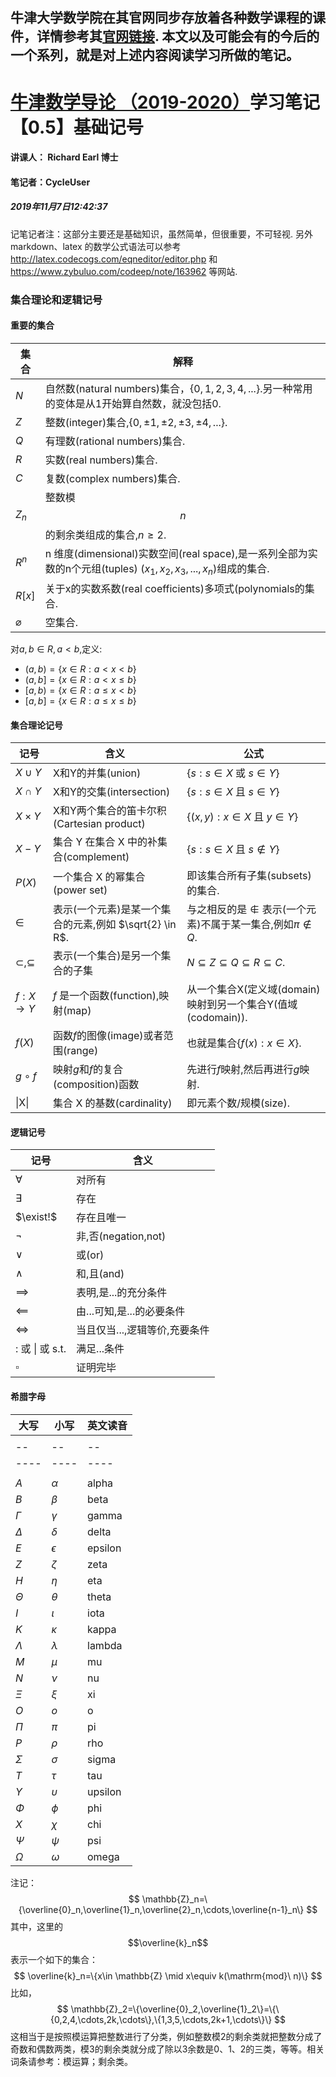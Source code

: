 牛津大学数学院在其官网同步存放着各种数学课程的课件，详情参考其[官网链接](https://courses.maths.ox.ac.uk/node/43812).
本文以及可能会有的今后的一个系列，就是对上述内容阅读学习所做的笔记。
-------------------------------------------------------------------------


# [牛津数学导论 （2019-2020）](https://courses.maths.ox.ac.uk/node/view_material/45954)学习笔记【0.5】基础记号

#### 讲课人： Richard Earl 博士
#### 笔记者：CycleUser
##### 2019年11月7日12:42:37

记笔记者注：这部分主要还是基础知识，虽然简单，但很重要，不可轻视.
另外 markdown、latex 的数学公式语法可以参考 http://latex.codecogs.com/eqneditor/editor.php 和 https://www.zybuluo.com/codeep/note/163962 等网站.

### 集合理论和逻辑记号

#### 重要的集合

|集合|解释|
|--|--|
$N$ |自然数(natural numbers)集合，$\{0,1,2,3,4,...\}$.另一种常用的变体是从1开始算自然数，就没包括0.
$Z$ |整数(integer)集合,$\{0,\pm 1,\pm 2,\pm 3,\pm 4,...\}$.
$Q$ |有理数(rational numbers)集合.
$R$ |实数(real numbers)集合.
$C$ |复数(complex numbers)集合.
$Z_n$ |整数模$$n$$的剩余类组成的集合,$n\ge 2$.
$R^n$ |n 维度(dimensional)实数空间(real space),是一系列全部为实数的n个元组(tuples) $(x_1,x_2,x_3,...,x_n)$组成的集合.
$R[x]$ |关于x的实数系数(real coefficients)多项式(polynomials的集合.
$\varnothing$ |空集合.

对$a,b \in R, a <b$,定义:
* $(a,b)=\{x\in R:a<x<b\}$
* $(a,b]=\{x\in R:a<x\le b\}$
* $[a,b)=\{x\in R:a\le x<b\}$
* $[a,b]=\{x\in R:a\le x \le b\}$

#### 集合理论记号

|记号|含义|公式|
|--|--|--|
$X\cup Y$ |X和Y的并集(union) |$\{s:s\in X \text{ 或 } s\in Y\}$
$X\cap Y$ |X和Y的交集(intersection) | $\{s:s\in X \text{ 且 } s\in Y\}$
$X\times Y$ |X和Y两个集合的笛卡尔积(Cartesian product)| $\{(x,y):x\in X \text{ 且 } y\in Y\}$
$X - Y$ | 集合 Y 在集合 X 中的补集合(complement) | $\{s:s\in X \text{ 且 } s\notin Y\}$
$P(X)$ |一个集合 X 的幂集合(power set)|即该集合所有子集(subsets)的集合.
$\in$ |表示(一个元素)是某一个集合的元素,例如 $\sqrt{2} \in R$.|与之相反的是 $\notin$ 表示(一个元素)不属于某一集合,例如$\pi \notin Q$.
$\subset,\subseteq$ | 表示(一个集合)是另一个集合的子集|$N\subseteq Z \subseteq Q \subseteq R \subseteq C$.
$f:X \rightarrow  Y$ | $f$ 是一个函数(function),映射(map)|从一个集合X(定义域(domain)映射到另一个集合Y(值域(codomain)).
$f(X)$ | 函数$f$的图像(image)或者范围(range)| 也就是集合$\{f(x):x\in X\}$.
$g\circ f$ | 映射$g$和$f$的复合(composition)函数 |先进行$f$映射,然后再进行$g$映射.|
| \|X\| | 集合 X 的基数(cardinality)|即元素个数/规模(size).

#### 逻辑记号

|记号|含义|
|--|--|
$\forall$ |对所有
$\exists$ |存在
$\exist!$ |存在且唯一
$\neg$ |非,否(negation,not)
$\vee$ |或(or)
$\wedge$ |和,且(and)
$\implies$ |表明,是...的充分条件
$\impliedby$ |由...可知,是...的必要条件
$\iff$ |当且仅当...,逻辑等价,充要条件
$:$ 或 \| 或 s.t.  |满足...条件
$\square$ |证明完毕

#### 希腊字母

| 大写 | 小写 | 英文读音 |
| ---- | ---- | -------- |
|      |      |          |
| --   | --   | --   |
| ---- | ---- | ---- |
|      |      |      |
$A$|$\alpha$|alpha
$B$|$\beta$|beta
$\Gamma$|$\gamma$|gamma
$\Delta$|$\delta$|delta
$E$|$\epsilon$|epsilon
$Z$|$\zeta$|zeta
$H$|$\eta$|eta
$\Theta$|$\theta$|theta
$I$|$\iota$|iota
$K$|$\kappa$|kappa
$\Lambda$|$\lambda$|lambda
$M$|$\mu$|mu
$N$|$\nu$|nu
$\Xi$|$\xi$|xi
$O$|$o$|o
$\Pi$|$\pi$|pi
$P$|$\rho$|rho
$\Sigma$|$\sigma$|sigma
$T$|$\tau$|tau
$\Upsilon$|$\upsilon$|upsilon
$\Phi$|$\phi$|phi
$X$|$\chi$|chi
$\Psi$|$\psi$|psi
$\Omega$|$\omega$|omega

注记：
$$
\mathbb{Z}_n=\{\overline{0}_n,\overline{1}_n,\overline{2}_n,\cdots,\overline{n-1}_n\}
$$
其中，这里的$$\overline{k}_n$$表示一个如下的集合：
$$
\overline{k}_n=\{x\in \mathbb{Z} \mid x\equiv k(\mathrm{mod}\ n)\}
$$
比如，
$$
\mathbb{Z}_2=\{\overline{0}_2,\overline{1}_2\}=\{\{0,2,4,\cdots,2k,\cdots\},\{1,3,5,\cdots,2k+1,\cdots\}\}
$$
这相当于是按照模运算把整数进行了分类，例如整数模2的剩余类就把整数分成了奇数和偶数两类，模3的剩余类就分成了除以3余数是0、1、2的三类，等等。相关词条请参考：模运算；剩余类。